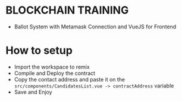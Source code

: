 # BLOCKCHAIN TRAINING
 - Ballot System with Metamask Connection and VueJS for Frontend

# How to setup
 - Import the workspace to remix
 - Compile and Deploy the contract
 - Copy the contact address and paste it on the ```src/components/CandidatesList.vue -> contractAddress``` variable
 - Save and Enjoy
 
 
